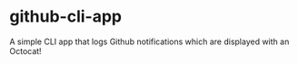 # github-cli-app
A simple CLI app that logs Github notifications which are displayed with an Octocat!
